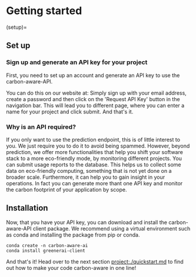 # Getting started

(setup)=
## Set up
### Sign up and generate an API key for your project

First, you need to set up an account and generate an API key to use the carbon-aware-API.

You can do this on our website at: 
Simply sign up with your email address, create a password and then click on the 'Request API Key' button
in the navigation bar. This will lead you to different page, where you can enter a name for your project
and click submit. And that's it.

### Why is an API required?
If you only want to use the prediction endpoint, this is of little interest to you. We just require
you to do it to avoid being spammed. However, beyond prediction, we offer more functionalities 
that help you shift your software stack to a more eco-friendly mode, by monitoring different projects.
You can submit usage reports to the database. This helps us to collect some data on eco-friendly computing,
something that is not yet done on a broader scale. Furthermore, it can help you to gain insight in your
operations. In fact you can generate more thant one API key and monitor the carbon footprint of your application by scope. 

## Installation
Now, that you have your API key, you can download and install the carbon-aware-API client package. We 
recommend using a virtual environment such as conda and installing the package from pip or conda.

```
conda create -n carbon-aware-ai 
conda install greenerai-client
```

And that's it! Head over to the next section <project:./quickstart.md> to find out how to make your code carbon-aware in one line!



